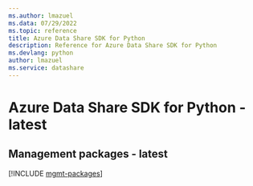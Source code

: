 ```yaml
---
ms.author: lmazuel
ms.data: 07/29/2022
ms.topic: reference
title: Azure Data Share SDK for Python
description: Reference for Azure Data Share SDK for Python
ms.devlang: python
author: lmazuel
ms.service: datashare
---
```

# Azure Data Share SDK for Python - latest

## Management packages - latest
[!INCLUDE [mgmt-packages](data-share-mgmt-index.md)]